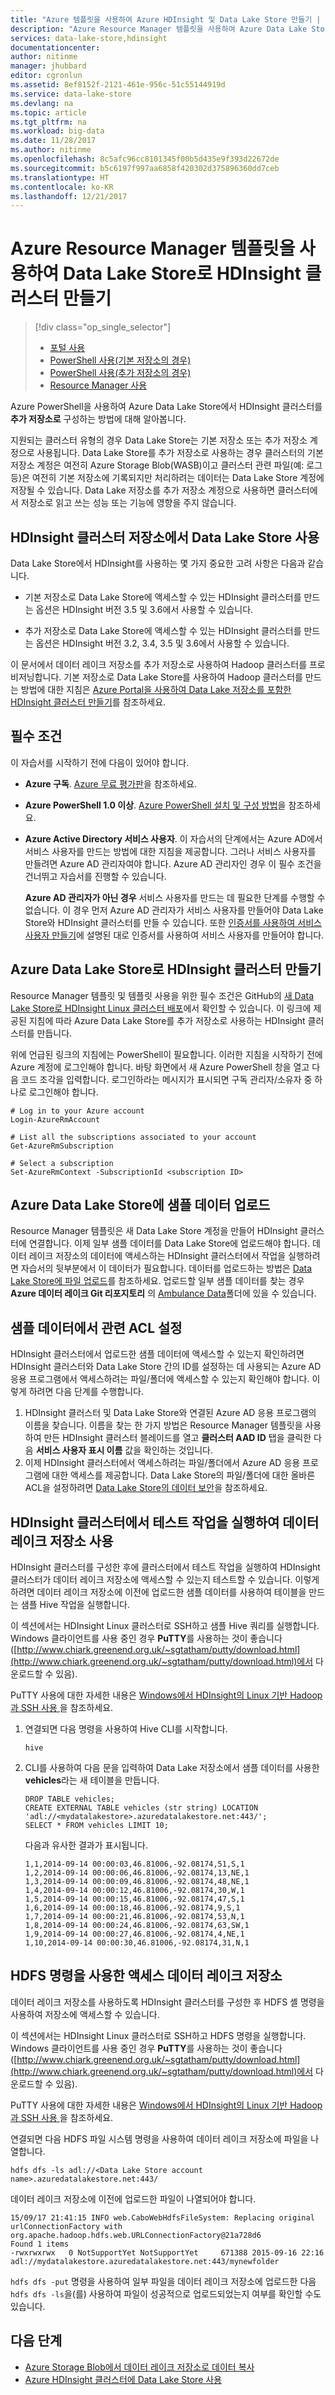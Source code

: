 ```yaml
---
title: "Azure 템플릿을 사용하여 Azure HDInsight 및 Data Lake Store 만들기 | Microsoft Docs"
description: "Azure Resource Manager 템플릿을 사용하여 Azure Data Lake Store로 HDInsight Hadoop 클러스터 만들기 및 사용"
services: data-lake-store,hdinsight
documentationcenter: 
author: nitinme
manager: jhubbard
editor: cgronlun
ms.assetid: 8ef8152f-2121-461e-956c-51c55144919d
ms.service: data-lake-store
ms.devlang: na
ms.topic: article
ms.tgt_pltfrm: na
ms.workload: big-data
ms.date: 11/28/2017
ms.author: nitinme
ms.openlocfilehash: 8c5afc96cc8101345f00b5d435e9f393d22672de
ms.sourcegitcommit: b5c6197f997aa6858f420302d375896360dd7ceb
ms.translationtype: HT
ms.contentlocale: ko-KR
ms.lasthandoff: 12/21/2017
---
```

# <a name="create-an-hdinsight-cluster-with-data-lake-store-using-azure-resource-manager-template"></a>Azure Resource Manager 템플릿을 사용하여 Data Lake Store로 HDInsight 클러스터 만들기
> [!div class="op_single_selector"]
> * [포털 사용](data-lake-store-hdinsight-hadoop-use-portal.md)
> * [PowerShell 사용(기본 저장소의 경우)](data-lake-store-hdinsight-hadoop-use-powershell-for-default-storage.md)
> * [PowerShell 사용(추가 저장소의 경우)](data-lake-store-hdinsight-hadoop-use-powershell.md)
> * [Resource Manager 사용](data-lake-store-hdinsight-hadoop-use-resource-manager-template.md)
>
>

Azure PowerShell을 사용하여 Azure Data Lake Store에서 HDInsight 클러스터를 **추가 저장소로** 구성하는 방법에 대해 알아봅니다.

지원되는 클러스터 유형의 경우 Data Lake Store는 기본 저장소 또는 추가 저장소 계정으로 사용됩니다. Data Lake Store를 추가 저장소로 사용하는 경우 클러스터의 기본 저장소 계정은 여전히 Azure Storage Blob(WASB)이고 클러스터 관련 파일(예: 로그 등)은 여전히 기본 저장소에 기록되지만 처리하려는 데이터는 Data Lake Store 계정에 저장될 수 있습니다. Data Lake 저장소를 추가 저장소 계정으로 사용하면 클러스터에서 저장소로 읽고 쓰는 성능 또는 기능에 영향을 주지 않습니다.

## <a name="using-data-lake-store-for-hdinsight-cluster-storage"></a>HDInsight 클러스터 저장소에서 Data Lake Store 사용

Data Lake Store에서 HDInsight를 사용하는 몇 가지 중요한 고려 사항은 다음과 같습니다.

* 기본 저장소로 Data Lake Store에 액세스할 수 있는 HDInsight 클러스터를 만드는 옵션은 HDInsight 버전 3.5 및 3.6에서 사용할 수 있습니다.

* 추가 저장소로 Data Lake Store에 액세스할 수 있는 HDInsight 클러스터를 만드는 옵션은 HDInsight 버전 3.2, 3.4, 3.5 및 3.6에서 사용할 수 있습니다.

이 문서에서 데이터 레이크 저장소를 추가 저장소로 사용하여 Hadoop 클러스터를 프로비저닝합니다. 기본 저장소로 Data Lake Store를 사용하여 Hadoop 클러스터를 만드는 방법에 대한 지침은 [Azure Portal을 사용하여 Data Lake 저장소를 포함한 HDInsight 클러스터 만들기](data-lake-store-hdinsight-hadoop-use-portal.md)를 참조하세요.

## <a name="prerequisites"></a>필수 조건
이 자습서를 시작하기 전에 다음이 있어야 합니다.

* **Azure 구독**. [Azure 무료 평가판](https://azure.microsoft.com/pricing/free-trial/)을 참조하세요.
* **Azure PowerShell 1.0 이상**. [Azure PowerShell 설치 및 구성 방법](/powershell/azure/overview)을 참조하세요.
* **Azure Active Directory 서비스 사용자**. 이 자습서의 단계에서는 Azure AD에서 서비스 사용자를 만드는 방법에 대한 지침을 제공합니다. 그러나 서비스 사용자를 만들려면 Azure AD 관리자여야 합니다. Azure AD 관리자인 경우 이 필수 조건을 건너뛰고 자습서를 진행할 수 있습니다.

    **Azure AD 관리자가 아닌 경우** 서비스 사용자를 만드는 데 필요한 단계를 수행할 수 없습니다. 이 경우 먼저 Azure AD 관리자가 서비스 사용자를 만들어야 Data Lake Store와 HDInsight 클러스터를 만들 수 있습니다. 또한 [인증서를 사용하여 서비스 사용자 만들기](../azure-resource-manager/resource-group-authenticate-service-principal.md#create-service-principal-with-certificate-from-certificate-authority)에 설명된 대로 인증서를 사용하여 서비스 사용자를 만들어야 합니다.

## <a name="create-an-hdinsight-cluster-with-azure-data-lake-store"></a>Azure Data Lake Store로 HDInsight 클러스터 만들기
Resource Manager 템플릿 및 템플릿 사용을 위한 필수 조건은 GitHub의 [새 Data Lake Store로 HDInsight Linux 클러스터 배포](https://github.com/Azure/azure-quickstart-templates/tree/master/201-hdinsight-datalake-store-azure-storage)에서 확인할 수 있습니다. 이 링크에 제공된 지침에 따라 Azure Data Lake Store를 추가 저장소로 사용하는 HDInsight 클러스터를 만듭니다.

위에 언급된 링크의 지침에는 PowerShell이 필요합니다. 이러한 지침을 시작하기 전에 Azure 계정에 로그인해야 합니다. 바탕 화면에서 새 Azure PowerShell 창을 열고 다음 코드 조각을 입력합니다. 로그인하라는 메시지가 표시되면 구독 관리자/소유자 중 하나로 로그인해야 합니다.

```
# Log in to your Azure account
Login-AzureRmAccount

# List all the subscriptions associated to your account
Get-AzureRmSubscription

# Select a subscription
Set-AzureRmContext -SubscriptionId <subscription ID>
```

## <a name="upload-sample-data-to-the-azure-data-lake-store"></a>Azure Data Lake Store에 샘플 데이터 업로드
Resource Manager 템플릿은 새 Data Lake Store 계정을 만들어 HDInsight 클러스터에 연결합니다. 이제 일부 샘플 데이터를 Data Lake Store에 업로드해야 합니다. 데이터 레이크 저장소의 데이터에 액세스하는 HDInsight 클러스터에서 작업을 실행하려면 자습서의 뒷부분에서 이 데이터가 필요합니다. 데이터를 업로드하는 방법은 [Data Lake Store에 파일 업로드](data-lake-store-get-started-portal.md#uploaddata)를 참조하세요. 업로드할 일부 샘플 데이터를 찾는 경우 **Azure 데이터 레이크 Git 리포지토리** 의 [Ambulance Data](https://github.com/Azure/usql/tree/master/Examples/Samples/Data/AmbulanceData)폴더에 있을 수 있습니다.

## <a name="set-relevant-acls-on-the-sample-data"></a>샘플 데이터에서 관련 ACL 설정
HDInsight 클러스터에서 업로드한 샘플 데이터에 액세스할 수 있는지 확인하려면 HDInsight 클러스터와 Data Lake Store 간의 ID를 설정하는 데 사용되는 Azure AD 응용 프로그램에서 액세스하려는 파일/폴더에 액세스할 수 있는지 확인해야 합니다. 이렇게 하려면 다음 단계를 수행합니다.

1. HDInsight 클러스터 및 Data Lake Store와 연결된 Azure AD 응용 프로그램의 이름을 찾습니다. 이름을 찾는 한 가지 방법은 Resource Manager 템플릿을 사용하여 만든 HDInsight 클러스터 블레이드를 열고 **클러스터 AAD ID** 탭을 클릭한 다음 **서비스 사용자 표시 이름** 값을 확인하는 것입니다.
2. 이제 HDInsight 클러스터에서 액세스하려는 파일/폴더에서 Azure AD 응용 프로그램에 대한 액세스를 제공합니다. Data Lake Store의 파일/폴더에 대한 올바른 ACL을 설정하려면 [Data Lake Store의 데이터 보안](data-lake-store-secure-data.md#filepermissions)을 참조하세요.

## <a name="run-test-jobs-on-the-hdinsight-cluster-to-use-the-data-lake-store"></a>HDInsight 클러스터에서 테스트 작업을 실행하여 데이터 레이크 저장소 사용
HDInsight 클러스터를 구성한 후에 클러스터에서 테스트 작업을 실행하여 HDInsight 클러스터가 데이터 레이크 저장소에 액세스할 수 있는지 테스트할 수 있습니다. 이렇게 하려면 데이터 레이크 저장소에 이전에 업로드한 샘플 데이터를 사용하여 테이블을 만드는 샘플 Hive 작업을 실행합니다.

이 섹션에서는 HDInsight Linux 클러스터로 SSH하고 샘플 Hive 쿼리를 실행합니다. Windows 클라이언트를 사용 중인 경우 **PuTTY**를 사용하는 것이 좋습니다([http://www.chiark.greenend.org.uk/~sgtatham/putty/download.html](http://www.chiark.greenend.org.uk/~sgtatham/putty/download.html)에서 다운로드할 수 있음).

PuTTY 사용에 대한 자세한 내용은 [Windows에서 HDInsight의 Linux 기반 Hadoop과 SSH 사용 ](../hdinsight/hdinsight-hadoop-linux-use-ssh-windows.md)을 참조하세요.

1. 연결되면 다음 명령을 사용하여 Hive CLI를 시작합니다.

   ```
   hive
   ```
2. CLI를 사용하여 다음 문을 입력하여 Data Lake 저장소에서 샘플 데이터를 사용한 **vehicles**라는 새 테이블을 만듭니다.

   ```
   DROP TABLE vehicles;
   CREATE EXTERNAL TABLE vehicles (str string) LOCATION 'adl://<mydatalakestore>.azuredatalakestore.net:443/';
   SELECT * FROM vehicles LIMIT 10;
   ```

   다음과 유사한 결과가 표시됩니다.

   ```
   1,1,2014-09-14 00:00:03,46.81006,-92.08174,51,S,1
   1,2,2014-09-14 00:00:06,46.81006,-92.08174,13,NE,1
   1,3,2014-09-14 00:00:09,46.81006,-92.08174,48,NE,1
   1,4,2014-09-14 00:00:12,46.81006,-92.08174,30,W,1
   1,5,2014-09-14 00:00:15,46.81006,-92.08174,47,S,1
   1,6,2014-09-14 00:00:18,46.81006,-92.08174,9,S,1
   1,7,2014-09-14 00:00:21,46.81006,-92.08174,53,N,1
   1,8,2014-09-14 00:00:24,46.81006,-92.08174,63,SW,1
   1,9,2014-09-14 00:00:27,46.81006,-92.08174,4,NE,1
   1,10,2014-09-14 00:00:30,46.81006,-92.08174,31,N,1
   ```


## <a name="access-data-lake-store-using-hdfs-commands"></a>HDFS 명령을 사용한 액세스 데이터 레이크 저장소
데이터 레이크 저장소를 사용하도록 HDInsight 클러스터를 구성한 후 HDFS 셸 명령을 사용하여 저장소에 액세스할 수 있습니다.

이 섹션에서는 HDInsight Linux 클러스터로 SSH하고 HDFS 명령을 실행합니다. Windows 클라이언트를 사용 중인 경우 **PuTTY**를 사용하는 것이 좋습니다([http://www.chiark.greenend.org.uk/~sgtatham/putty/download.html](http://www.chiark.greenend.org.uk/~sgtatham/putty/download.html)에서 다운로드할 수 있음).

PuTTY 사용에 대한 자세한 내용은 [Windows에서 HDInsight의 Linux 기반 Hadoop과 SSH 사용 ](../hdinsight/hdinsight-hadoop-linux-use-ssh-windows.md)을 참조하세요.

연결되면 다음 HDFS 파일 시스템 명령을 사용하여 데이터 레이크 저장소에 파일을 나열합니다.

```
hdfs dfs -ls adl://<Data Lake Store account name>.azuredatalakestore.net:443/
```

데이터 레이크 저장소에 이전에 업로드한 파일이 나열되어야 합니다.

```
15/09/17 21:41:15 INFO web.CaboWebHdfsFileSystem: Replacing original urlConnectionFactory with org.apache.hadoop.hdfs.web.URLConnectionFactory@21a728d6
Found 1 items
-rwxrwxrwx   0 NotSupportYet NotSupportYet     671388 2015-09-16 22:16 adl://mydatalakestore.azuredatalakestore.net:443/mynewfolder
```

`hdfs dfs -put` 명령을 사용하여 일부 파일을 데이터 레이크 저장소에 업로드한 다음 `hdfs dfs -ls`을(를) 사용하여 파일이 성공적으로 업로드되었는지 여부를 확인할 수도 있습니다.


## <a name="next-steps"></a>다음 단계
* [Azure Storage Blob에서 데이터 레이크 저장소로 데이터 복사](data-lake-store-copy-data-wasb-distcp.md)
* [Azure HDInsight 클러스터에 Data Lake Store 사용](../hdinsight/hdinsight-hadoop-use-data-lake-store.md)

